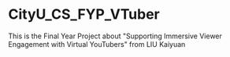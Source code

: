 # CityU_CS_FYP_VTuber
This is the Final Year Project about "Supporting Immersive Viewer Engagement with Virtual YouTubers" from LIU Kaiyuan
